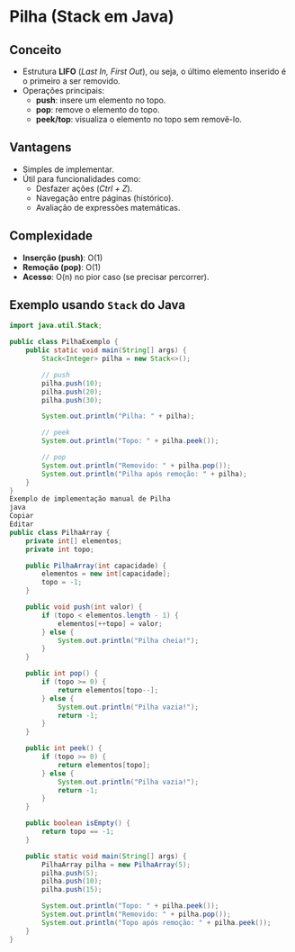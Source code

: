 # Pilha (Stack em Java)

## Conceito
- Estrutura **LIFO** (*Last In, First Out*), ou seja, o último elemento inserido é o primeiro a ser removido.
- Operações principais:
  - **push**: insere um elemento no topo.
  - **pop**: remove o elemento do topo.
  - **peek/top**: visualiza o elemento no topo sem removê-lo.

## Vantagens
- Simples de implementar.
- Útil para funcionalidades como:
  - Desfazer ações (*Ctrl + Z*).
  - Navegação entre páginas (histórico).
  - Avaliação de expressões matemáticas.

## Complexidade
- **Inserção (push)**: O(1)
- **Remoção (pop)**: O(1)
- **Acesso**: O(n) no pior caso (se precisar percorrer).

## Exemplo usando `Stack` do Java
```java
import java.util.Stack;

public class PilhaExemplo {
    public static void main(String[] args) {
        Stack<Integer> pilha = new Stack<>();

        // push
        pilha.push(10);
        pilha.push(20);
        pilha.push(30);

        System.out.println("Pilha: " + pilha);

        // peek
        System.out.println("Topo: " + pilha.peek());

        // pop
        System.out.println("Removido: " + pilha.pop());
        System.out.println("Pilha após remoção: " + pilha);
    }
}
Exemplo de implementação manual de Pilha
java
Copiar
Editar
public class PilhaArray {
    private int[] elementos;
    private int topo;

    public PilhaArray(int capacidade) {
        elementos = new int[capacidade];
        topo = -1;
    }

    public void push(int valor) {
        if (topo < elementos.length - 1) {
            elementos[++topo] = valor;
        } else {
            System.out.println("Pilha cheia!");
        }
    }

    public int pop() {
        if (topo >= 0) {
            return elementos[topo--];
        } else {
            System.out.println("Pilha vazia!");
            return -1;
        }
    }

    public int peek() {
        if (topo >= 0) {
            return elementos[topo];
        } else {
            System.out.println("Pilha vazia!");
            return -1;
        }
    }

    public boolean isEmpty() {
        return topo == -1;
    }

    public static void main(String[] args) {
        PilhaArray pilha = new PilhaArray(5);
        pilha.push(5);
        pilha.push(10);
        pilha.push(15);

        System.out.println("Topo: " + pilha.peek());
        System.out.println("Removido: " + pilha.pop());
        System.out.println("Topo após remoção: " + pilha.peek());
    }
}

